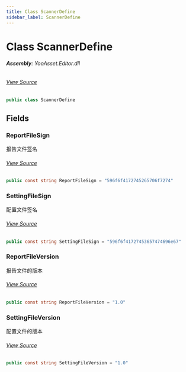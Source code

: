 ```yaml
---
title: Class ScannerDefine
sidebar_label: ScannerDefine
---
```

# Class ScannerDefine


###### **Assembly**: YooAsset.Editor.dll
###### [View Source](https://github.com/tuyoogame/YooAsset-Samples.git/blob/main/Assets/YooAsset/Editor/AssetArtScanner/ScannerDefine.cs#L4)
```csharp title="Declaration"
public class ScannerDefine
```
## Fields
### ReportFileSign
报告文件签名
###### [View Source](https://github.com/tuyoogame/YooAsset-Samples.git/blob/main/Assets/YooAsset/Editor/AssetArtScanner/ScannerDefine.cs#L9)
```csharp title="Declaration"
public const string ReportFileSign = "596f6f4172745265706f7274"
```
### SettingFileSign
配置文件签名
###### [View Source](https://github.com/tuyoogame/YooAsset-Samples.git/blob/main/Assets/YooAsset/Editor/AssetArtScanner/ScannerDefine.cs#L14)
```csharp title="Declaration"
public const string SettingFileSign = "596f6f41727453657474696e67"
```
### ReportFileVersion
报告文件的版本
###### [View Source](https://github.com/tuyoogame/YooAsset-Samples.git/blob/main/Assets/YooAsset/Editor/AssetArtScanner/ScannerDefine.cs#L19)
```csharp title="Declaration"
public const string ReportFileVersion = "1.0"
```
### SettingFileVersion
配置文件的版本
###### [View Source](https://github.com/tuyoogame/YooAsset-Samples.git/blob/main/Assets/YooAsset/Editor/AssetArtScanner/ScannerDefine.cs#L24)
```csharp title="Declaration"
public const string SettingFileVersion = "1.0"
```
